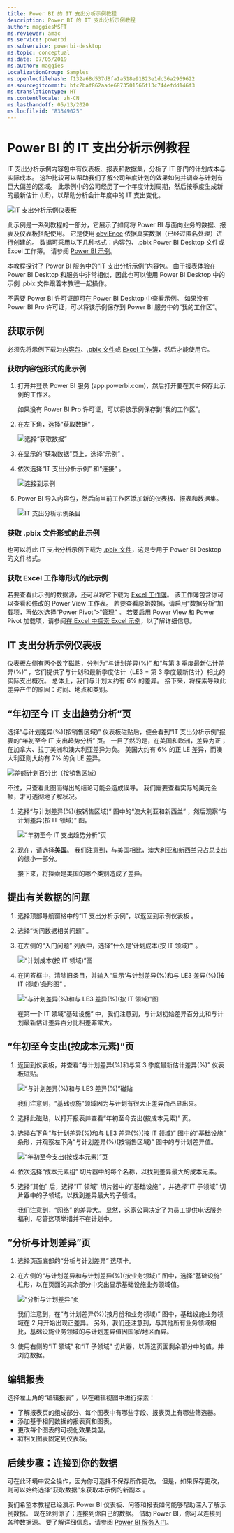```yaml
---
title: Power BI 的 IT 支出分析示例教程
description: Power BI 的 IT 支出分析示例教程
author: maggiesMSFT
ms.reviewer: amac
ms.service: powerbi
ms.subservice: powerbi-desktop
ms.topic: conceptual
ms.date: 07/05/2019
ms.author: maggies
LocalizationGroup: Samples
ms.openlocfilehash: f132a68d537d8fa1a518e91823e1dc36a2969622
ms.sourcegitcommit: bfc2baf862aade6873501566f13c744efdd146f3
ms.translationtype: HT
ms.contentlocale: zh-CN
ms.lasthandoff: 05/13/2020
ms.locfileid: "83349025"
---
```

# <a name="it-spend-analysis-sample-for-power-bi-take-a-tour"></a>Power BI 的 IT 支出分析示例教程

IT 支出分析示例内容包中有仪表板、报表和数据集，分析了 IT 部门的计划成本与实际成本。 这种比较可以帮助我们了解公司年度计划的效果如何并调查与计划有巨大偏差的区域。 此示例中的公司经历了一个年度计划周期，然后按季度生成新的最新估计 (LE)，以帮助分析会计年度中的 IT 支出变化。

![IT 支出分析示例仪表板](media/sample-it-spend/it1.png)

此示例是一系列教程的一部分，它展示了如何将 Power BI 与面向业务的数据、报表及仪表板搭配使用。 它是使用 [obviEnce](http://www.obvience.com/) 依据真实数据（已经过匿名处理）进行创建的。 数据可采用以下几种格式：内容包、.pbix Power BI Desktop 文件或 Excel 工作簿。 请参阅 [Power BI 示例](sample-datasets.md)。 

本教程探讨了 Power BI 服务中的“IT 支出分析示例”内容包。 由于报表体验在 Power BI Desktop 和服务中非常相似，因此也可以使用 Power BI Desktop 中的示例 .pbix 文件跟着本教程一起操作。 

不需要 Power BI 许可证即可在 Power BI Desktop 中查看示例。 如果没有 Power BI Pro 许可证，可以将该示例保存到 Power BI 服务中的“我的工作区”。 

## <a name="get-the-sample"></a>获取示例

 必须先将示例下载为[内容包](#get-the-content-pack-for-this-sample)、[.pbix 文件](#get-the-pbix-file-for-this-sample)或 [Excel 工作簿](#get-the-excel-workbook-for-this-sample)，然后才能使用它。

### <a name="get-the-content-pack-for-this-sample"></a>获取内容包形式的此示例

1. 打开并登录 Power BI 服务 (app.powerbi.com)，然后打开要在其中保存此示例的工作区。

   如果没有 Power BI Pro 许可证，可以将该示例保存到“我的工作区”。

2. 在左下角，选择“获取数据”  。
   
   ![选择“获取数据”](media/sample-datasets/power-bi-get-data.png)
3. 在显示的“获取数据”页上，选择“示例”   。
   
4. 依次选择“IT 支出分析示例”  和“连接”  。  
  
   ![连接到示例](media/sample-it-spend/it-connect.png)
   
5. Power BI 导入内容包，然后向当前工作区添加新的仪表板、报表和数据集。
   
   ![IT 支出分析示例条目](media/sample-it-spend/it-spend-analysis-sample-entry.png)
  
### <a name="get-the-pbix-file-for-this-sample"></a>获取 .pbix 文件形式的此示例

也可以将此 IT 支出分析示例下载为 [.pbix 文件](https://download.microsoft.com/download/E/9/8/E98CEB6D-CEBB-41CF-BA2B-1A1D61B27D87/IT%20Spend%20Analysis%20Sample%20PBIX.pbix)，这是专用于 Power BI Desktop 的文件格式。

### <a name="get-the-excel-workbook-for-this-sample"></a>获取 Excel 工作簿形式的此示例

若要查看此示例的数据源，还可以将它下载为 [Excel 工作簿](https://go.microsoft.com/fwlink/?LinkId=529783)。 该工作簿包含你可以查看和修改的 Power View 工作表。 若要查看原始数据，请启用“数据分析”加载项，再依次选择“Power Pivot”>“管理”  。 若要启用 Power View 和 Power Pivot 加载项，请参阅[在 Excel 中探索 Excel 示例](sample-datasets.md#explore-excel-samples-inside-excel)，以了解详细信息。

## <a name="it-spend-analysis-sample-dashboard"></a>IT 支出分析示例仪表板
仪表板左侧有两个数字磁贴，分别为“与计划差异(%)”  和“与第 3 季度最新估计差异(%)”  ，它们提供了与计划和最新季度估计（LE3 = 第 3 季度最新估计）相比的实际支出概况。 总体上，我们与计划大约有 6% 的差异。 接下来，将探索导致此差异产生的原因：时间、地点和类别。

## <a name="ytd-it-spend-trend-analysis-page"></a>“年初至今 IT 支出趋势分析”页
选择“与计划差异(%)(按销售区域)”  仪表板磁贴后，便会看到“IT 支出分析示例”报表的“年初至今 IT 支出趋势分析”  页。 一目了然的是，在美国和欧洲，差异为正；在加拿大、拉丁美洲和澳大利亚差异为负。 美国大约有 6% 的正 LE 差异，而澳大利亚则大约有 7% 的负 LE 差异。

![差额计划百分比（按销售区域）](media/sample-it-spend/it2.png)

不过，只查看此图而得出的结论可能会造成误导。 我们需要查看实际的美元金额，才可透彻地了解状况。

1. 选择“与计划差异(%)(按销售区域)”  图中的“澳大利亚和新西兰”  ，然后观察“与计划差异(按 IT 领域)”  图。

   ![“年初至今 IT 支出趋势分析”页](media/sample-it-spend/it3.png)
2. 现在，请选择**美国**。 我们注意到，与美国相比，澳大利亚和新西兰只占总支出的很小一部分。

    接下来，将探索是美国的哪个类别造成了差异。

## <a name="ask-questions-of-the-data"></a>提出有关数据的问题
1. 选择顶部导航窗格中的“IT 支出分析示例”，以返回到示例仪表板  。
2. 选择“询问数据相关问题”  。
3. 在左侧的“入门问题”  列表中，选择“什么是‘计划成本(按 IT 领域)’”  。

   ![“计划成本(按 IT 领域)”图](media/sample-it-spend/it-area-chart.png)

4. 在问答框中，清除旧条目，并输入“显示‘与计划差异(%)和与 LE3 差异(%)(按 IT 领域)’条形图”  。

   ![“与计划差异(%)和与 LE3 差异(%)(按 IT 领域)”图](media/sample-it-spend/it4.png)

   在第一个 IT 领域“基础设施”  中，我们注意到，与计划初始差异百分比和与计划最新估计差异百分比相差非常大。

## <a name="ytd-spend-by-cost-elements-page"></a>“年初至今支出(按成本元素)”页

1. 返回到仪表板，并查看“与计划差异(%)和与第 3 季度最新估计差异(%)”  仪表板磁贴。

   ![“与计划差异(%)和与 LE3 差异(%)”磁贴](media/sample-it-spend/it5.png)

   我们注意到，“基础设施”领域因为与计划有很大正差异而凸显出来。

1. 选择此磁贴，以打开报表并查看“年初至今支出(按成本元素)”  页。
2. 选择右下角“与计划差异(%)和与 LE3 差异(%)(按 IT 领域)”  图中的“基础设施”  条形，并观察左下角“与计划差异(%)(按销售区域)”  图中的与计划差异值。

    ![“年初至今支出(按成本元素)”页](media/sample-it-spend/it6.png)
3. 依次选择“成本元素组”  切片器中的每个名称，以找到差异最大的成本元素。
4. 选择“其他”  后，选择“IT 领域”  切片器中的“基础设施”  ，并选择“IT 子领域”  切片器中的子领域，以找到差异最大的子领域。  

   我们注意到，“网络”  的差异大。 显然，这家公司决定了为员工提供电话服务福利，尽管这项举措并不在计划中。

## <a name="plan-variance-analysis-page"></a>“分析与计划差异”页

1. 选择页面底部的“分析与计划差异”  选项卡。

2. 在左侧的“与计划差异和与计划差异(%)(按业务领域)”  图中，选择“基础设施”  柱形，以在页面的其余部分中突出显示基础设施业务领域值。

    ![“分析与计划差异”页](media/sample-it-spend/it7.png)

   我们注意到，在“与计划差异(%)(按月份和业务领域)”  图中，基础设施业务领域在 2 月开始出现正差异。 另外，我们还注意到，与其他所有业务领域相比，基础设施业务领域的与计划差异值因国家/地区而异。 

3. 使用右侧的“IT 领域”  和“IT 子领域”  切片器，以筛选页面剩余部分中的值，并浏览数据。 

## <a name="edit-the-report"></a>编辑报表
选择左上角的“编辑报表”  ，以在编辑视图中进行探索：

* 了解报表页的组成部分、每个图表中有哪些字段、报表页上有哪些筛选器。
* 添加基于相同数据的报表页和图表。
* 更改每个图表的可视化效果类型。
* 将相关图表固定到仪表板。

## <a name="next-steps-connect-to-your-data"></a>后续步骤：连接到你的数据
可在此环境中安全操作，因为你可选择不保存所作更改。 但是，如果保存更改，则可以始终选择“获取数据”来获取本示例的新副本  。

我们希望本教程已经演示 Power BI 仪表板、问答和报表如何能够帮助深入了解示例数据。 现在轮到你了；连接到你自己的数据。 借助 Power BI，你可以连接到各种数据源。 要了解详细信息，请参阅 [Power BI 服务入门](../fundamentals/service-get-started.md)。
